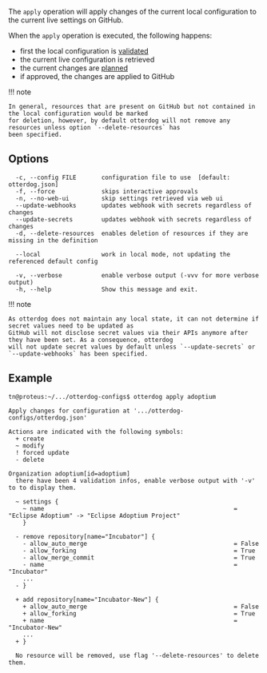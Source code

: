The `apply` operation will apply changes of the current local configuration to the current live settings on GitHub.

When the `apply` operation is executed, the following happens:

- first the local configuration is [validated](validate.md)
- the current live configuration is retrieved
- the current changes are [planned](plan.md)
- if approved, the changes are applied to GitHub

!!! note

    In general, resources that are present on GitHub but not contained in the local configuration would be marked
    for deletion, however, by default otterdog will not remove any resources unless option `--delete-resources` has
    been specified.

## Options

```shell
  -c, --config FILE       configuration file to use  [default: otterdog.json]
  -f, --force             skips interactive approvals
  -n, --no-web-ui         skip settings retrieved via web ui
  --update-webhooks       updates webhook with secrets regardless of changes
  --update-secrets        updates webhook with secrets regardless of changes
  -d, --delete-resources  enables deletion of resources if they are missing in the definition

  --local                 work in local mode, not updating the referenced default config

  -v, --verbose           enable verbose output (-vvv for more verbose output)
  -h, --help              Show this message and exit.
```

!!! note

    As otterdog does not maintain any local state, it can not determine if secret values need to be updated as
    GitHub will not disclose secret values via their APIs anymore after they have been set. As a consequence, otterdog
    will not update secret values by default unless `--update-secrets` or `--update-webhooks` has been specified.

## Example

```shell
tn@proteus:~/.../otterdog-configs$ otterdog apply adoptium 

Apply changes for configuration at '.../otterdog-configs/otterdog.json'

Actions are indicated with the following symbols:
  + create
  ~ modify
  ! forced update
  - delete

Organization adoptium[id=adoptium]
  there have been 4 validation infos, enable verbose output with '-v' to to display them.
  
  ~ settings {
    ~ name                                                     = "Eclipse Adoptium" -> "Eclipse Adoptium Project"
    }

  - remove repository[name="Incubator"] {
    - allow_auto_merge                                         = False
    - allow_forking                                            = True
    - allow_merge_commit                                       = True
    - name                                                     = "Incubator"
    ...
  - }

  + add repository[name="Incubator-New"] {
    + allow_auto_merge                                         = False
    + allow_forking                                            = True
    + name                                                     = "Incubator-New"
    ...
  + }

  No resource will be removed, use flag '--delete-resources' to delete them.
```

